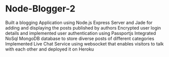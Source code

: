 # Node-Blogger-2
Built a blogging Application using Node.js Express Server and Jade for adding and displaying the posts published by authors
Encrypted user login details and implemented user authentication using Passportjs
Integrated NoSql MongoDB database to store diverse posts of different categories
Implemented Live Chat Service using websocket that enables visitors to talk with each other and deployed it on Heroku

